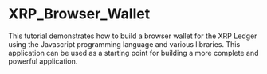 # XRP_Browser_Wallet
This tutorial demonstrates how to build a browser wallet for the XRP Ledger using the Javascript programming language and various libraries. This application can be used as a starting point for building a more complete and powerful application.
